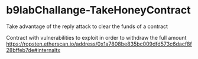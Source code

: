 # b9labChallange-TakeHoneyContract
Take advantage of the reply attack to clear the funds of a contract

Contract with vulnerabilities to exploit in order to withdraw the full amount
https://ropsten.etherscan.io/address/0x1a7808be835bc009dfd573c6dacf8f28bffeb7de#internaltx
